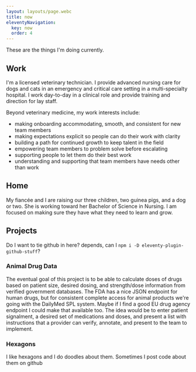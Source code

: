 ```yaml
---
layout: layouts/page.webc
title: now
eleventyNavigation:
  key: now
  order: 4
---
```


These are the things I'm doing currently.

## Work

I'm a licensed veterinary technician. I provide advanced nursing care for dogs and cats in an emergency and critical care setting in a multi-specialty hospital. I work day-to-day in a clinical role and provide training and direction for lay staff.

Beyond veterinary medicine, my work interests include:

- making onboarding accommodating, smooth, and consistent for new team members
- making expectations explicit so people can do their work with clarity
- building a path for continued growth to keep talent in the field
- empowering team members to problem solve before escalating
- supporting people to let them do their best work
- understanding and supporting that team members have needs other than work

## Home

My fiancée and I are raising our three children, two guinea pigs, and a dog or two. She is working toward her Bachelor of Science in Nursing. I am focused on making sure they have what they need to learn and grow.

## Projects

Do I want to tie github in here? depends, can I `npm i -D eleventy-plugin-github-stuff`?

### Animal Drug Data

The eventual goal of this project is to be able to calculate doses of drugs based on patient size, desired dosing, and strength/dose information from verified government databases. The FDA has a nice JSON endpoint for human drugs, but for consistent complete access for animal products we're going with the DailyMed SPL system. Maybe if I find a good EU drug agency endpoint I could make that available too. The idea would be to enter patient signalment, a desired set of medications and doses, and present a list with instructions that a provider can verify, annotate, and present to the team to implement.

### Hexagons

I like hexagons and I do doodles about them. Sometimes I post code about them on github

